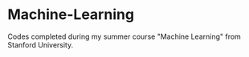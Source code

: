 # Machine-Learning
Codes completed during my summer course "Machine Learning" from Stanford University. 
